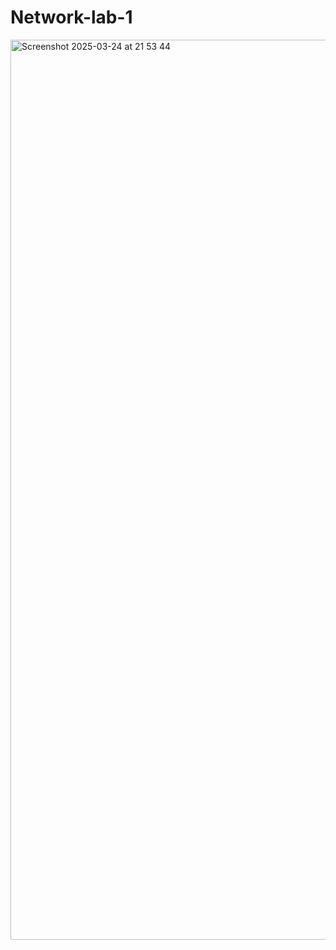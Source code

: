 # Network-lab-1

<img width="1440" alt="Screenshot 2025-03-24 at 21 53 44" src="https://github.com/user-attachments/assets/42ff7499-9b6c-4fee-9e9f-93e65ecf6c5c" />
